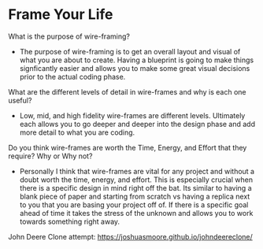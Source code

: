 # Frame Your Life

What is the purpose of wire-framing?

* The purpose of wire-framing is to get an overall layout and visual of what you are about to create. Having a blueprint is going to make things signficantly easier and allows you to make some great visual decisions prior to the actual coding phase.

What are the different levels of detail in wire-frames and why is each one useful?

* Low, mid, and high fidelity wire-frames are different levels. Ultimately each allows you to go deeper and deeper into the design phase and add more detail to what you are coding.

Do you think wire-frames are worth the Time, Energy, and Effort that they require? Why or Why not?

* Personally I think that wire-frames are vital for any project and without a doubt worth the time, energy, and effort. This is especially crucial when there is a specific design in mind right off the bat. Its similar to having a blank piece of paper and starting from scratch vs having a replica next to you that you are basing your project off of. If there is a specific goal ahead of time it takes the stress of the unknown and allows you to work towards something right away. 

John Deere Clone attempt: https://joshuasmoore.github.io/johndeereclone/